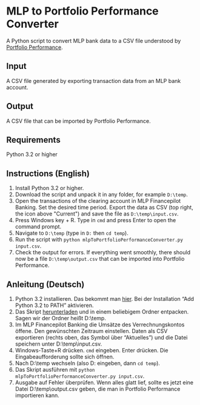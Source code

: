 # MLP to Portfolio Performance Converter

A Python script to convert MLP bank data to a CSV file understood by [Portfolio Performance](https://github.com/buchen/portfolio).

## Input

A CSV file generated by exporting transaction data from an MLP bank account.

## Output

A CSV file that can be imported by Portfolio Performance.

## Requirements

Python 3.2 or higher

## Instructions (English)

1. Install Python 3.2 or higher.
2. Download the script and unpack it in any folder, for example `D:\temp`.
3. Open the transactions of the clearing account in MLP Financepilot Banking. Set the desired time period. Export the data as CSV (top right, the icon above "Current") and save the file as `D:\temp\input.csv`.
4. Press Windows key + R. Type in `cmd` and press Enter to open the command prompt.
5. Navigate to `D:\temp` (type in `D:` then `cd temp`).
6. Run the script with `python mlpToPortfolioPerformanceConverter.py input.csv`.
7. Check the output for errors. If everything went smoothly, there should now be a file `D:\temp\output.csv` that can be imported into Portfolio Performance.

## Anleitung (Deutsch)

1. Python 3.2 installieren. Das bekommt man [hier](https://www.python.org/downloads/). Bei der Installation “Add Python 3.2 to PATH” aktivieren.
2. Das Skript [herunterladen](https://github.com/mklauer/mlp-to-portfolioperformance-converter) und in einem beliebigem Ordner entpacken. Sagen wir der Ordner heißt D:\temp.
3. Im MLP Financepilot Banking die Umsätze des Verrechnungskontos öffene. Den gewünschten Zeitraum einstellen. Daten als CSV exportieren (rechts oben, das Symbol über “Aktuelles”) und die Datei speichern unter D:\temp\input.csv.
4. Windows-Taste+R drücken. `cmd` eingeben. Enter drücken. Die Eingabeaufforderung sollte sich öffnen.
5. Nach D:\temp wechseln (also D: eingeben, dann `cd temp`).
6. Das Skript ausführen mit `python mlpToPortfolioPerformanceConverter.py input.csv`.
7. Ausgabe auf Fehler überprüfen. Wenn alles glatt lief, sollte es jetzt eine Datei D:\temp\output.csv geben, die man in Portfolio Performance importieren kann.
